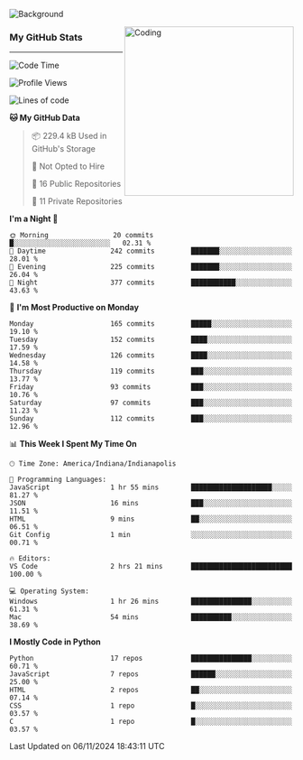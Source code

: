 ![Background](https://github.com/Nguyen-Noah/Nguyen-Noah/assets/112649680/f5d2296f-0508-400c-abcf-47c085708a2a)

<img align="right" alt="Coding" width="300" src="https://cdn.dribbble.com/users/1277312/screenshots/14733298/media/39b1045e593737587dd60e42c8422d1f.gif" >

### My GitHub Stats
---
<!--START_SECTION:waka-->
![Code Time](http://img.shields.io/badge/Code%20Time-292%20hrs%2032%20mins-blue)

![Profile Views](http://img.shields.io/badge/Profile%20Views-0-blue)

![Lines of code](https://img.shields.io/badge/From%20Hello%20World%20I%27ve%20Written-215.7%20thousand%20lines%20of%20code-blue)

**🐱 My GitHub Data** 

> 📦 229.4 kB Used in GitHub's Storage 
 > 
> 🚫 Not Opted to Hire
 > 
> 📜 16 Public Repositories 
 > 
> 🔑 11 Private Repositories 
 > 
**I'm a Night 🦉** 

```text
🌞 Morning                20 commits          █░░░░░░░░░░░░░░░░░░░░░░░░   02.31 % 
🌆 Daytime                242 commits         ███████░░░░░░░░░░░░░░░░░░   28.01 % 
🌃 Evening                225 commits         ███████░░░░░░░░░░░░░░░░░░   26.04 % 
🌙 Night                  377 commits         ███████████░░░░░░░░░░░░░░   43.63 % 
```
📅 **I'm Most Productive on Monday** 

```text
Monday                   165 commits         █████░░░░░░░░░░░░░░░░░░░░   19.10 % 
Tuesday                  152 commits         ████░░░░░░░░░░░░░░░░░░░░░   17.59 % 
Wednesday                126 commits         ████░░░░░░░░░░░░░░░░░░░░░   14.58 % 
Thursday                 119 commits         ███░░░░░░░░░░░░░░░░░░░░░░   13.77 % 
Friday                   93 commits          ███░░░░░░░░░░░░░░░░░░░░░░   10.76 % 
Saturday                 97 commits          ███░░░░░░░░░░░░░░░░░░░░░░   11.23 % 
Sunday                   112 commits         ███░░░░░░░░░░░░░░░░░░░░░░   12.96 % 
```


📊 **This Week I Spent My Time On** 

```text
🕑︎ Time Zone: America/Indiana/Indianapolis

💬 Programming Languages: 
JavaScript               1 hr 55 mins        ████████████████████░░░░░   81.27 % 
JSON                     16 mins             ███░░░░░░░░░░░░░░░░░░░░░░   11.51 % 
HTML                     9 mins              ██░░░░░░░░░░░░░░░░░░░░░░░   06.51 % 
Git Config               1 min               ░░░░░░░░░░░░░░░░░░░░░░░░░   00.71 % 

🔥 Editors: 
VS Code                  2 hrs 21 mins       █████████████████████████   100.00 % 

💻 Operating System: 
Windows                  1 hr 26 mins        ███████████████░░░░░░░░░░   61.31 % 
Mac                      54 mins             ██████████░░░░░░░░░░░░░░░   38.69 % 
```

**I Mostly Code in Python** 

```text
Python                   17 repos            ███████████████░░░░░░░░░░   60.71 % 
JavaScript               7 repos             ██████░░░░░░░░░░░░░░░░░░░   25.00 % 
HTML                     2 repos             ██░░░░░░░░░░░░░░░░░░░░░░░   07.14 % 
CSS                      1 repo              █░░░░░░░░░░░░░░░░░░░░░░░░   03.57 % 
C                        1 repo              █░░░░░░░░░░░░░░░░░░░░░░░░   03.57 % 
```




 Last Updated on 06/11/2024 18:43:11 UTC
<!--END_SECTION:waka-->

<!--
**Nguyen-Noah/Nguyen-Noah** is a ✨ _special_ ✨ repository because its `README.md` (this file) appears on your GitHub profile.

Here are some ideas to get you started:

- 🔭 I’m currently working on ...
- 🌱 I’m currently learning ...
- 👯 I’m looking to collaborate on ...
- 🤔 I’m looking for help with ...
- 💬 Ask me about ...
- 📫 How to reach me: ...
- 😄 Pronouns: ...
- ⚡ Fun fact: ...
-->
